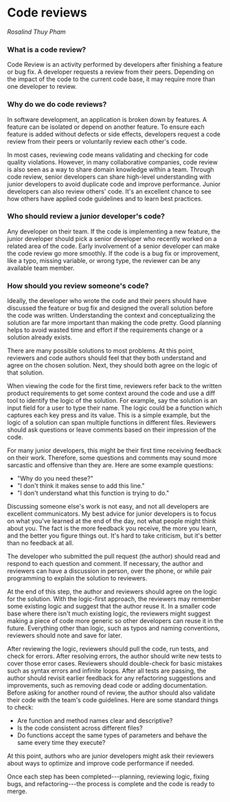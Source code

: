 # Code reviews

_Rosalind Thuy Pham_

### What is a code review?

Code Review is an activity performed by developers after finishing a feature or bug fix. A developer requests a review from their peers. Depending on the impact of the code to the current code base, it may require more than one developer to review. 

### Why do we do code reviews?

In software development, an application is broken down by features. A feature can be isolated or depend on another feature. To ensure each feature is added without defects or side effects, developers request a code review from their peers or voluntarily review each other's code.

In most cases, reviewing code means validating and checking for code quality violations. However, in many collaborative companies, code review is also seen as a way to share domain knowledge within a team. Through code review, senior developers can share high-level understanding with junior developers to avoid duplicate code and improve performance. Junior developers can also review others' code. It's an excellent chance to see how others have applied code guidelines and to learn best practices.

### Who should review a junior developer's code?

Any developer on their team. If the code is implementing a new feature, the junior developer should pick a senior developer who recently worked on a related area of the code. Early involvement of a senior developer can make the code review go more smoothly. If the code is a bug fix or improvement, like a typo, missing variable, or wrong type, the reviewer can be any available team member.

### How should you review someone's code?

Ideally, the developer who wrote the code and their peers should have discussed the feature or bug fix and designed the overall solution before the code was written. Understanding the context and conceptualizing the solution are far more important than making the code pretty. Good planning helps to avoid wasted time and effort if the requirements change or a solution already exists.

There are many possible solutions to most problems. At this point, reviewers and code authors should feel that they both understand and agree on the chosen solution. Next, they should both agree on the logic of that solution.

When viewing the code for the first time, reviewers refer back to the written product requirements to get some context around the code and use a diff tool to identify the logic of the solution. For example, say the solution is an input field for a user to type their name. The logic could be a function which captures each key press and its value. This is a simple example, but the logic of a solution can span multiple functions in different files. Reviewers should ask questions or leave comments based on their impression of the code.

For many junior developers, this might be their first time receiving feedback on their work. Therefore, some questions and comments may sound more sarcastic and offensive than they are. Here are some example questions:

- "Why do you need these?"
- "I don't think it makes sense to add this line."
- "I don't understand what this function is trying to do."

Discussing someone else's work is not easy, and not all developers are excellent communicators. My best advice for junior developers is to focus on what you've learned at the end of the day, not what people might think about you. The fact is the more feedback you receive, the more you learn, and the better you figure things out. It's hard to take criticism, but it's better than no feedback at all.

The developer who submitted the pull request (the author) should read and respond to each question and comment. If necessary, the author and reviewers can have a discussion in person, over the phone, or while pair programming to explain the solution to reviewers.

At the end of this step, the author and reviewers should agree on the logic for the solution. With the logic-first approach, the reviewers may remember some existing logic and suggest that the author reuse it. In a smaller code base where there isn't much existing logic, the reviewers might suggest making a piece of code more generic so other developers can reuse it in the future. Everything other than logic, such as typos and naming conventions, reviewers should note and save for later.

After reviewing the logic, reviewers should pull the code, run tests, and check for errors. After resolving errors, the author should write new tests to cover those error cases. Reviewers should double-check for basic mistakes such as syntax errors and infinite loops. After all tests are passing, the author should revisit earlier feedback for any refactoring suggestions and improvements, such as removing dead code or adding documentation. Before asking for another round of review, the author should also validate their code with the team's code guidelines. Here are some standard things to check:

- Are function and method names clear and descriptive?
- Is the code consistent across different files?
- Do functions accept the same types of parameters and behave the same every time they execute?

At this point, authors who are junior developers might ask their reviewers about ways to optimize and improve code performance if needed.

Once each step has been completed---planning, reviewing logic, fixing bugs, and refactoring---the process is complete and the code is ready to merge.
